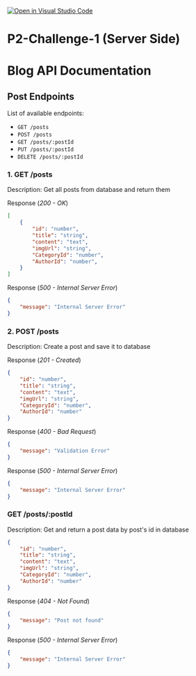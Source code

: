 [![Open in Visual Studio Code](https://classroom.github.com/assets/open-in-vscode-2e0aaae1b6195c2367325f4f02e2d04e9abb55f0b24a779b69b11b9e10269abc.svg)](https://classroom.github.com/online_ide?assignment_repo_id=15320196&assignment_repo_type=AssignmentRepo)

# P2-Challenge-1 (Server Side)

# Blog API Documentation

## Post Endpoints

List of available endpoints:

- `GET /posts`
- `POST /posts`
- `GET /posts/:postId`
- `PUT /posts/:postId`
- `DELETE /posts/:postId`

### 1. GET /posts

Description:
Get all posts from database and return them

Response (_200 - OK_)

```json
[
    {
        "id": "number",
        "title": "string",
        "content": "text",
        "imgUrl": "string",
        "CategoryId": "number",
        "AuthorId": "number",
    }
]
```

Response (_500 - Internal Server Error_)

```json
{
    "message": "Internal Server Error"
}
```

### 2. POST /posts

Description:
Create a post and save it to database

Response (_201 - Created_)

```json
{
    "id": "number",
    "title": "string",
    "content": "text",
    "imgUrl": "string",
    "CategoryId": "number",
    "AuthorId": "number"
}
```

Response (_400 - Bad Request_)

```json
{
    "message": "Validation Error"
}
```

Response (_500 - Internal Server Error_)

```json
{
    "message": "Internal Server Error"
}
```

### GET /posts/:postId

Description:
Get and return a post data by post's id in database

```json
{
    "id": "number",
    "title": "string",
    "content": "text",
    "imgUrl": "string",
    "CategoryId": "number",
    "AuthorId": "number"
}
```

Response (_404 - Not Found_)

```json
{
    "message": "Post not found"
}
```

Response (_500 - Internal Server Error_)

```json
{
    "message": "Internal Server Error"
}
```
